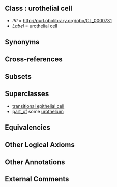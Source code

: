 
## Class : urothelial cell

 * *IRI* = http://purl.obolibrary.org/obo/CL_0000731
 * *Label* = urothelial cell

## Synonyms


## Cross-references


## Subsets


## Superclasses

 * [transitional epithelial cell](../../CL/44/CL_0000244.md)
 * [part_of](../../BFO/50/BFO_0000050.md) some [urothelium](../../UBERON/65/UBERON_0000365.md)

## Equivalencies


## Other Logical Axioms


## Other Annotations


## External Comments

